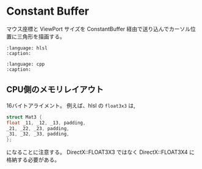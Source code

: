 # Constant Buffer

マウス座標と ViewPort サイズを ConstantBuffer 経由で送り込んでカーソル位置に三角形を描画する。

```{literalinclude} ../../assets/constant.hlsl
:language: hlsl
:caption:
```

```{literalinclude} ../../lib/gorilla/constant_buffer.cpp
:language: cpp
:caption:
```

## CPU側のメモリレイアウト

16バイトアライメント。
例えば、hlsl の `float3x3` は,

```c
struct Mat3 {
float _11, _12, _13, padding,
_21, _22, _23, padding,
_31, _32, _33, padding,
};
```

になることに注意する。
DirectX::FLOAT3X3 ではなく DirectX::FLOAT3X4 に格納する必要がある。
